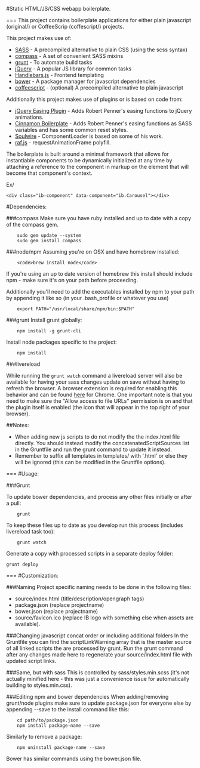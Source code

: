 #Static HTML/JS/CSS webapp boilerplate.

===
This project contains boilerplate applications for either plain javascript (original/) or CoffeeScrip (coffescript/) projects.

This project makes use of:

* [SASS](http://sass-lang.com/) - A precompiled alternative to plain CSS (using the scss syntax)
* [compass](http://compass-style.org/) - A set of convenient SASS mixins
* [grunt](http://gruntjs.com/) - To automate build tasks
* [jQuery](http://jquery.com/) - A popular JS library for common tasks
* [Handlebars.js](http://handlebarsjs.com/) - Frontend templating
* [bower](http://bower.io/) - A package manager for javascript dependencies
* [coffeescript](http://coffeescript.org/) - (optional) A precompiled alternative to plain javascript


Additionally this project makes use of plugins or is based on code from:
* [jQuery Easing Plugin](http://gsgd.co.uk/sandbox/jquery/easing/) - Adds Robert Penner's easing functions to jQuery animations.
* [Cinnamon Boilerplate](https://github.com/wagerfield/cinnamon) - Adds Robert Penner's easing functions as SASS variables and has some common reset styles.
* [Soulwire](http://soulwire.co.uk/) - ComponentLoader is based on some of his work.
* [raf.js](https://github.com/ngryman/raf.js) - requestAnimationFrame polyfill.

The boilerplate is built around a minimal framework that allows for instantiable components to be dynamically initialized at any time by attaching a reference to the component in markup on the element that will become that component's context.

Ex/

	<div class="ib-component" data-component="ib.Carousel"></div>

#Dependencies:

###compass
Make sure you have ruby installed and up to date with a copy of the compass gem.

		sudo gem update --system
		sudo gem install compass


###node/npm
Assuming you're on OSX and have homebrew installed:

		<code>brew install node</code>

If you're using an up to date version of homebrew this install should include npm - make sure it's on your path before proceeding.

Additionally you'll need to add the executables installed by npm to your path by appending it like so (in your .bash_profile or whatever you use)

		export PATH="/usr/local/share/npm/bin:$PATH"


###grunt
Install grunt globally:

		npm install -g grunt-cli
		
Install node packages specific to the project:

		npm install


###livereload

While running the <code>grunt watch</code> command a livereload server will also be available for having your sass changes update on save without having to refresh the browser. A browser extension is required for enabling this behavior and can be found [here](https://chrome.google.com/webstore/detail/livereload/jnihajbhpnppcggbcgedagnkighmdlei) for Chrome. One important note is that you need to make sure the "Allow access to file URLs" permission is on and that the plugin itself is enabled (the icon that will appear in the top right of your browser).



##Notes:
* When adding new js scripts to do not modify the the index.html file directly. You should instead modify the concatenatedScriptSources list in the Gruntfile and run the grunt command to update it instead.
* Remember to suffix all templates in templates/ with '.html' or else they will be ignored (this can be modified in the Gruntfile options).


===
#Usage:

###Grunt

To update bower dependencies, and process any other files initially or after a pull:

		grunt

To keep these files up to date as you develop run this process (includes livereload task too):

		grunt watch

Generate a copy with processed scripts in a separate deploy folder:

	grunt deploy

===
#Customization:

###Naming
Project specific naming needs to be done in the following files:

* source/index.html (title/description/opengraph tags)
* package.json (replace projectname)
* bower.json (replace projectname)
* source/favicon.ico (replace IB logo with something else when assets are available).

###Changing javascript concat order or including additional folders
In the Gruntfile you can find the scriptLinkWarning array that is the master source of all linked scripts the are processed by grunt. Run the grunt command after any changes made here to regenerate your source/index.html file with updated script links.

###Same, but with sass
This is controlled by sass/styles.min.scss (it's not actually minified here - this was just a convenience issue for automatically building to styles.min.css).

###Editing npm and bower dependencies
When adding/removing grunt/node plugins make sure to update package.json for everyone else by appending --save to the install command like this:

		cd path/to/package.json
		npm install package-name --save

Similarly to remove a package:

		npm uninstall package-name --save

Bower has similar commands using the bower.json file.